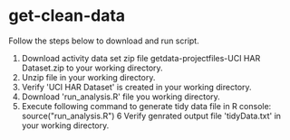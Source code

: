 # get-clean-data

Follow the steps below to download and run script.

1. Download activity data set zip file getdata-projectfiles-UCI HAR Dataset.zip to your working directory.
2. Unzip file in your working directory.
3. Verify 'UCI HAR Dataset' is created in your working directory.
4. Download 'run_analysis.R' file you working directory.
5. Execute following command to generate tidy data file in R console:
    source("run_analysis.R")
6  Verify genrated output file 'tidyData.txt' in your working directory.
